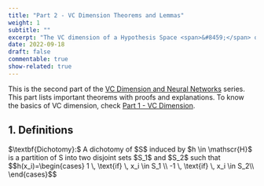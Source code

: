 ```yaml
---
title: "Part 2 - VC Dimension Theorems and Lemmas"
weight: 1
subtitle: ""
excerpt: "The VC dimension of a Hypothesis Space <span>&#8459;</span> on <span>&#8477;<sup>d</sup></span> is cardinality of the largest set <b>S</b> such that S is shattered by <span>&#8459;</span>."
date: 2022-09-18
draft: false
commentable: true
show-related: true
---
```


This is the second part of the <a href="/blog/vc-nn/">VC Dimension and Neural Networks</a> series. This part lists important theorems with proofs and explanations. To know the basics of VC dimension, check <a href="/blog/vc-nn/introduction">Part 1 - VC Dimension</a>.

## 1. Definitions
<p>	
$\textbf{Dichotomy}:$ A dichotomy of $S$ induced by $h \in \mathscr{H}$ is a partition of S into two disjoint sets $S_1$ and $S_2$ such that $$h(x_i)=\begin{cases}
       1 \, \text{if} \, x_i \in S_1 \\
      -1 \, \text{if} \, x_i \in S_2\\
     \end{cases}$$
</p>

